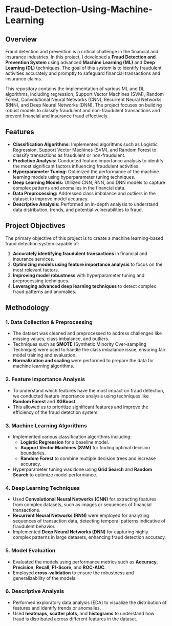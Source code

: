 # Fraud-Detection-Using-Machine-Learning

## Overview

Fraud detection and prevention is a critical challenge in the financial and insurance industries. In this project, I developed a **Fraud Detection and Prevention System** using advanced **Machine Learning (ML)** and **Deep Learning (DL)** techniques. The goal of this system is to identify fraudulent activities accurately and promptly to safeguard financial transactions and insurance claims.

This repository contains the implementation of various ML and DL algorithms, including regression, Support Vector Machines (SVM), Random Forest, Convolutional Neural Networks (CNN), Recurrent Neural Networks (RNN), and Deep Neural Networks (DNN). The project focuses on building robust models to classify fraudulent and non-fraudulent transactions and prevent financial and insurance fraud effectively.

## Features

- **Classification Algorithms:** Implemented algorithms such as Logistic Regression, Support Vector Machines (SVM), and Random Forest to classify transactions as fraudulent or non-fraudulent.
- **Predictive Analysis:** Conducted feature importance analysis to identify the most significant factors influencing fraudulent activities.
- **Hyperparameter Tuning:** Optimized the performance of the machine learning models using hyperparameter tuning techniques.
- **Deep Learning Models:** Utilized CNN, RNN, and DNN models to capture complex patterns and anomalies in the financial data.
- **Data Preprocessing:** Addressed class imbalance and outliers in the dataset to improve model accuracy.
- **Descriptive Analysis:** Performed an in-depth analysis to understand data distribution, trends, and potential vulnerabilities to fraud.

## Project Objectives

The primary objective of this project is to create a machine learning-based fraud detection system capable of:

1. **Accurately identifying fraudulent transactions** in financial and insurance services.
2. **Optimizing models using feature importance analysis** to focus on the most relevant factors.
3. **Improving model robustness** with hyperparameter tuning and preprocessing techniques.
4. **Leveraging advanced deep learning techniques** to detect complex fraud patterns and anomalies.

## Methodology

### 1. **Data Collection & Preprocessing**
   - The dataset was cleaned and preprocessed to address challenges like missing values, class imbalance, and outliers.
   - Techniques such as **SMOTE** (Synthetic Minority Over-sampling Technique) were used to handle the class imbalance issue, ensuring fair model training and evaluation.
   - **Normalization and scaling** were performed to prepare the data for machine learning algorithms.

### 2. **Feature Importance Analysis**
   - To understand which features have the most impact on fraud detection, we conducted feature importance analysis using techniques like **Random Forest** and **XGBoost**.
   - This allowed us to prioritize significant features and improve the efficiency of the fraud detection system.

### 3. **Machine Learning Algorithms**
   - Implemented various classification algorithms including:
     - **Logistic Regression** for a baseline model.
     - **Support Vector Machines (SVM)** for finding optimal decision boundaries.
     - **Random Forest** to combine multiple decision trees and increase accuracy.
   - Hyperparameter tuning was done using **Grid Search** and **Random Search** to optimize model performance.

### 4. **Deep Learning Techniques**
   - Used **Convolutional Neural Networks (CNN)** for extracting features from complex datasets, such as images or sequences of financial transactions.
   - **Recurrent Neural Networks (RNN)** were employed for analyzing sequences of transaction data, detecting temporal patterns indicative of fraudulent behavior.
   - Implemented **Deep Neural Networks (DNN)** for capturing highly complex patterns in large datasets, enhancing fraud detection accuracy.

### 5. **Model Evaluation**
   - Evaluated the models using performance metrics such as **Accuracy**, **Precision**, **Recall**, **F1-Score**, and **ROC-AUC**.
   - Employed **cross-validation** to ensure the robustness and generalizability of the models.

### 6. **Descriptive Analysis**
   - Performed exploratory data analysis (EDA) to visualize the distribution of features and identify trends or anomalies.
   - Used **heatmaps**, **scatter plots**, and **histograms** to understand how fraud is distributed across different features in the dataset.
